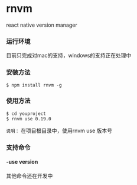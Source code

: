# rnvm
react native version manager
### 运行环境
目前只完成对mac的支持，windows的支持正在处理中
### 安装方法

```
$ npm install rnvm -g
```

### 使用方法

```
$ cd youproject
$ rnvm use 0.19.0

```
`说明：`
在项目根目录中，使用rnvm use 版本号

### 支持命令
#### -use version
其他命令还在开发中
